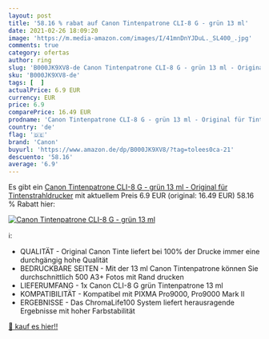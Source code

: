 ```yaml
---
layout: post
title: '58.16 % rabat auf Canon Tintenpatrone CLI-8 G - grün 13 ml'
date: 2021-02-26 18:09:20
image: 'https://m.media-amazon.com/images/I/41mnDnYJDuL._SL400_.jpg'
comments: true
category: ofertas
author: ring
slug: 'B000JK9XV8-de Canon Tintenpatrone CLI-8 G - grün 13 ml - Original für...'
sku: 'B000JK9XV8-de'
tags: [  ]
actualPrice: 6.9 EUR
currency: EUR
price: 6.9
comparePrice: 16.49 EUR
prodname: 'Canon Tintenpatrone CLI-8 G - grün 13 ml - Original für Tintenstrahldrucker'
country: 'de'
flag: '🇩🇪'
brand: 'Canon'
buyurl: 'https://www.amazon.de/dp/B000JK9XV8/?tag=tolees0ca-21'
descuento: '58.16'
average: '6.9'
---
```


Es gibt ein [Canon Tintenpatrone CLI-8 G - grün 13 ml - Original für Tintenstrahldrucker](https://www.amazon.de/dp/B000JK9XV8/?tag=tolees0ca-21) mit aktuellem Preis 6.9 EUR (original: 16.49 EUR) 58.16 % Rabatt hier:

[![Canon Tintenpatrone CLI-8 G - grün 13 ml](https://m.media-amazon.com/images/I/41mnDnYJDuL._SL400_.jpg)](https://www.amazon.de/dp/B000JK9XV8/?tag=tolees0ca-21)

ℹ️:

- QUALITÄT - Original Canon Tinte liefert bei 100% der Drucke immer eine durchgängig hohe Qualität
- BEDRUCKBARE SEITEN - Mit der 13 ml Canon Tintenpatrone können Sie durchschnittlich 500 A3+ Fotos mit Rand drucken
- LIEFERUMFANG - 1x Canon CLI-8 G grün Tintenpatrone 13 ml
- KOMPATIBILITÄT - Kompatibel mit PIXMA Pro9000, Pro9000 Mark II
- ERGEBNISSE - Das ChromaLife100 System liefert herausragende Ergebnisse mit hoher Farbstabilität

[🛒 kauf es hier!!](https://www.amazon.de/dp/B000JK9XV8/?tag=tolees0ca-21)
